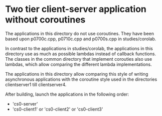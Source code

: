 # Two tier client-server application without coroutines

The applications in this directory do not use coroutines.
They have been based upon p0700c.cpp, p0710c.cpp and p0700s.cpp in studies/corolab.

In contrast to the applications in studies/corolab, the applications in this directory use as much as possible 
lambdas instead of callback functions.
The classes in the common directory that implement corouties also use lambdas,
which allow comparing the different lambda implementations.

The applications in this directory allow comparing this style of writing asynchronous applications
with the coroutine style used in the directories clientserver1 till clientserver4.

After building, launch the applications in the following order:

* 'cs0-server'
* 'cs0-client1' or 'cs0-client2' or 'cs0-client3'